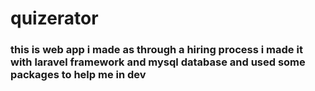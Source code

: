 # quizerator
### this is web app i made as through a hiring process i made it with laravel framework and mysql database and used some packages to help me in dev